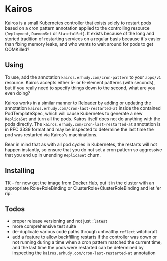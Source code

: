 # Kairos

Kairos is a small Kubernetes controller that exists solely to restart pods based on a cron pattern annotation applied to the controlling resource (`Deployment`, `DaemonSet` or `StatefulSet`). It exists because of the long and storied tradition of restarting services on a regular basis because it's easier than fixing memory leaks, and who wants to wait around for pods to get OOMKilled?

## Using

To use, add the annotation `kairos.erhudy.com/cron-pattern` to your `apps/v1` resource. Kairos accepts either 5- or 6-element patterns (with seconds), but if you really need to specify things down to the second, what are you even doing?

Kairos works in a similar manner to [Reloader](https://github.com/stakater/reloader) by adding or updating the annotation `kairos.erhudy.com/cron-last-restarted-at` inside the contained PodTemplateSpec, which will cause Kubernetes to generate a new `ReplicaSet` and turn all the pods. Kairos itself does not do anything with the pods directly. The `kairos.erhudy.com/cron-last-restarted-at` annotation is in RFC 3339 format and may be inspected to determine the last time the pod was restarted via Kairos's machinations.

Bear in mind that as with all pod cycles in Kubernetes, the restarts will not happen instantly, so ensure that you do not set a cron pattern so aggressive that you end up in unending `ReplicaSet` churn.

## Installing

TK - for now get the image from [Docker Hub](https://hub.docker.com/r/erhudy/kairos), put it in the cluster with an appropriate Role+RoleBinding or ClusterRole+ClusterRoleBinding and let 'er rip.

## Todos

* proper release versioning and not just `:latest`
* more comprehensive test suite
* de-duplicate various code paths through unhealthy `reflect` witchcraft
* add a feature to allow backfilling restarts if the controller was down or not running during a time when a cron pattern matched the current time, and the last time the pods were restarted can be determined by inspecting the `kairos.erhudy.com/cron-last-restarted-at` annotation